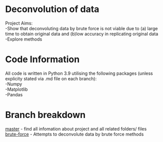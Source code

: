 # Deconvolution of data 

Project Aims:<br/>
-Show that deconvoluting data by brute force is not viable due to (a) large time to obtain original data and (b)low accuracy in replicating original data  <br/>
-Explore methods
# Code Information
All code is written in Python 3.9 utilising the following packages (unless explicity stated via .md file on each branch):\
-Numpy<br/>
-Matplotlib<br/>
-Pandas<br/>
# Branch breakdown
[master](https://github.com/RobertAJCoates/Deconvolution-of-data-22/tree/master) - find all infomation about project and all related folders/ files  
[brute-force](https://github.com/RobertAJCoates/Deconvolution-of-data-22/tree/brute-force) - Attempts to deconvolute data by brute force methods <br/>
